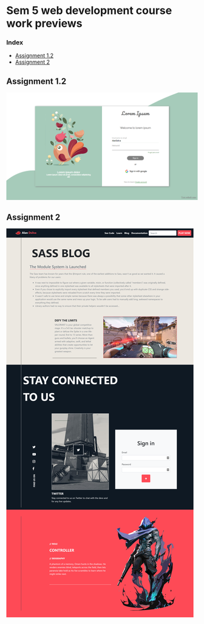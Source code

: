 # Sem 5 web development course work previews

### Index
* [Assignment 1.2](#Assignment-1.2)
* [Assignment 2](#Assignment-2)

## Assignment 1.2
![](./Assignment-1.2/media/screenshot.png)
## Assignment 2
![](./Assignment-2/media/screenshot.png)
